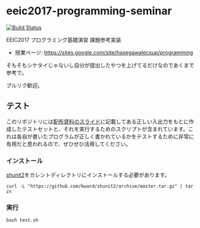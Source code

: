 # eeic2017-programming-seminar

[![Build Status][travis-image]][travis-url]

[travis-url]: https://travis-ci.org/hakatashi/eeic2017-programming-seminar
[travis-image]: https://travis-ci.org/hakatashi/eeic2017-programming-seminar.svg?branch=master

EEIC2017 プログラミング基礎演習 課題参考実装

* 授業ページ: https://sites.google.com/site/hasegawalecsup/programming

そもそもシケタイじゃないし自分が提出したやつを上げてるだけなのであくまで参考で。

プルリク歓迎。

## テスト

このリポジトリには[配布資料のスライド](https://sites.google.com/site/hasegawalecsup/programming)に記載してある正しい入出力をもとに作成したテストセットと、それを実行するためのスクリプトが含まれています。これは各自が書いたプログラムが正しく書かれているかをテストするために非常に有用だと思われるので、ぜひぜひ活用してください。

### インストール

[shunit2](http://ssb.stsci.edu/testing/shunit2/shunit2.html)をカレントディレクトリにインストールする必要があります。

    curl -L "https://github.com/kward/shunit2/archive/master.tar.gz" | tar zx

### 実行

    bash test.sh
